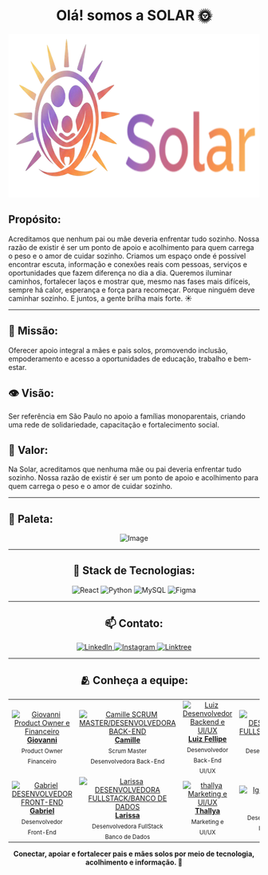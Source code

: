 <h1 align="center"><b>Olá! somos a SOLAR 🌞</b></h1>

<p align="center">
  <img width="753" height="327" alt="Image" src="./imagens/slogam.png" />
</p>

<h2><b>Propósito:</b></h2>
<p>
  Acreditamos que nenhum pai ou mãe deveria enfrentar tudo sozinho. Nossa razão
  de existir é ser um ponto de apoio e acolhimento para quem carrega o peso e o
  amor de cuidar sozinho. Criamos um espaço onde é possível encontrar escuta,
  informação e conexões reais com pessoas, serviços e oportunidades que fazem
  diferença no dia a dia. Queremos iluminar caminhos, fortalecer laços e mostrar
  que, mesmo nas fases mais difíceis, sempre há calor, esperança e força para
  recomeçar. Porque ninguém deve caminhar sozinho. E juntos, a gente brilha mais
  forte. ☀️
</p>

<hr />

<h2>🎯 <b>Missão:</b></h2>
<p>
  Oferecer apoio integral a mães e pais solos, promovendo inclusão,
  empoderamento e acesso a oportunidades de educação, trabalho e bem-estar.
</p>

<h2>👁️ <b>Visão:</b></h2>
<p>
  Ser referência em São Paulo no apoio a famílias monoparentais, criando uma
  rede de solidariedade, capacitação e fortalecimento social.
</p>

<h2>👐 <b>Valor:</b></h2>
<p>
  Na Solar, acreditamos que nenhuma mãe ou pai deveria enfrentar tudo sozinho.
  Nossa razão de existir é ser um ponto de apoio e acolhimento para quem carrega
  o peso e o amor de cuidar sozinho.
</p>

<hr />

<h2>🎨 <b>Paleta:</b></h2>
<p align="center">
  <img width="913" height="624" alt="Image" src="./imagens/paleta.jpg" />
</p>

<hr />

<h2 align="center">🚀 <b>Stack de Tecnologias:</b></h2>
<p align="center">
  <img
    src="https://img.shields.io/badge/React-20232A?style=for-the-badge&logo=react&logoColor=61DAFB"
    alt="React"
  />
  <img
    src="https://img.shields.io/badge/Python-3776AB?style=for-the-badge&logo=python&logoColor=white"
    alt="Python"
  />
  <img
    src="https://img.shields.io/badge/MySQL-4479A1?style=for-the-badge&logo=mysql&logoColor=white"
    alt="MySQL"
  />
  <img
    src="https://img.shields.io/badge/Figma-F24E1E?style=for-the-badge&logo=figma&logoColor=white"
    alt="Figma"
  />
</p>

<hr />

<h2 align="center">📫 <b>Contato:</b></h2>
<p align="center">
  <a href="https://linkedin.com/in/solar-instituto" target="blank">
    <img
      src="https://img.shields.io/badge/LinkedIn-0077B5?style=for-the-badge&logo=linkedin&logoColor=white"
      alt="LinkedIn"
    />
  </a>
  <a href="https://www.instagram.com/solar.plataforma/" target="blank">
    <img
      src="https://img.shields.io/badge/Instagram-E4405F?style=for-the-badge&logo=instagram&logoColor=white"
      alt="Instagram"
    />
  </a>
  <a href="https://linktr.ee/SoLarInstituto" target="blank">
    <img
      src="https://img.shields.io/badge/Linktree-39E09B?style=for-the-badge&logo=linktree&logoColor=white"
      alt="Linktree"
    />
  </a>
</p>

<hr />

<h2 align="center">🫂 <b>Conheça a equipe:</b></h2>

<table align="center">
  <tr>
    <td align="center">
      <a href="https://www.linkedin.com/in/giovanni-carvalho-/" target="blank">
        <img
          src="./imagens/Giovanni.jpeg"
          alt="Giovanni Product Owner e Financeiro"
          width="140"
          height="140"
        />
        <br /><b>Giovanni</b>
      </a>
      <br /><sub>Product Owner</sub> <br /><sub>Financeiro</sub>
    </td>
    <td align="center">
      <a href="https://www.linkedin.com/in/camille-cordeiro/" target="blank">
        <img
          src="./imagens/camille.png"
          alt="Camille SCRUM MASTER/DESENVOLVEDORA BACK-END​"
          width="140"
          height="140"
        />
        <br /><b>Camille</b>
      </a>
      <br /><sub>Scrum Master</sub> <br /><sub>Desenvolvedora Back-End</sub>
    </td>
    <td align="center">
      <a href="https://www.linkedin.com/in/luiz-fsfagundes/" target="blank">
        <img
          src="./imagens/luiz.jpeg"
          alt="Luiz Desenvolvedor Backend e UI/UX"
          width="140"
          height="140"
        />
        <br /><b>Luiz Fellipe</b>
      </a>
      <br /><sub>Desenvolvedor Back-End</sub> <br /><sub>UI/UX</sub>
    </td>
    <td align="center">
      <a href="https://www.linkedin.com/in/karina-fabricio/" target="blank">
        <img
          src="./imagens/Karina.jpeg"
          alt="Karina DESENVOLVEDORA FULLSTACK/MARKETING​"
          width="140"
          height="140"
        />
        <br /><b>Karina</b>
      </a>
      <br /><sub>Desenvolvedora FullStack</sub> <br /><sub>Marketing</sub>
    </td>
  </tr>
  <tr>
    <td align="center">
      <a href="https://www.linkedin.com/in/gabrielbatistela/" target="blank">
        <img
          src="./imagens/Gabriel.jpeg"
          alt="Gabriel DESENVOLVEDOR FRONT-END​"
          width="140"
          height="140"
        />
        <br /><b>Gabriel</b>
      </a>
      <br /><sub>Desenvolvedor Front-End</sub>
    </td>
    <td align="center">
      <a
        href="https://www.linkedin.com/in/larissaolivsantos07/"
        target="blank"
      >
        <img
          src="./imagens/Larissa.jpeg"
          alt="Larissa DESENVOLVEDORA FULLSTACK/BANCO DE DADOS​"
          width="144"
          height="140"
        />
        <br /><b>Larissa</b>
      </a>
      <br /><sub>Desenvolvedora FullStack</sub> <br /><sub>Banco de Dados</sub>
    </td>
    <td align="center">
      <a href="https://www.linkedin.com/in/thallyabianka/" target="blank">
        <img
          src="./imagens/thallya.png"
          alt="thallya Marketing e UI/UX"
          width="140"
          height="140"
        />
        <br /><b>Thallya</b>
      </a>
      <br /><sub>Marketing e UI/UX</sub>
    </td>
    <td align="center">
      <a href="https://www.linkedin.com/in/igor-limasilva/" target="blank">
        <img
          src="./imagens/Igor.jpeg"
          alt="Igor Desenvolvedor FULLSTACK"
          width="140"
          height="144"
        />
        <br /><b>Igor</b>
      </a>
      <br /><sub>Desenvolvedor FullStack</sub> <br /><sub>Banco de Dados</sub>
    </td>
  </tr>
</table>

<p align="center">
  <b
    >Conectar, apoiar e fortalecer pais e mães solos por meio de
    tecnologia, acolhimento e informação. 💜</b
  >
</p>
